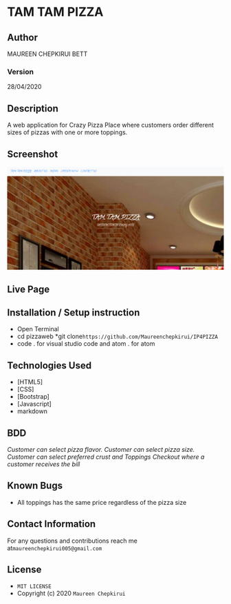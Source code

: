 # TAM TAM PIZZA
## Author

MAUREEN CHEPKIRUI BETT

### Version
28/04/2020

## Description

 A web application for Crazy Pizza Place where  customers order different sizes of pizzas with one or more toppings.
## Screenshot
![](https://github.com/Maureenchepkirui/IP4PIZZA/blob/master/images/tamtam.png)





## Live Page




## Installation / Setup instruction
* Open Terminal
* cd pizzaweb
*git clone`https://github.com/Maureenchepkirui/IP4PIZZA`
* code . for visual studio code and atom . for atom

## Technologies Used

* [HTML5]
* [CSS]
* [Bootstrap]
* [Javascript]
* markdown


## BDD
*Customer can select pizza flavor.*
*Customer can select pizza size.*
*Customer can select preferred crust and Toppings*
*Checkout where a customer receives the bill*

## Known Bugs

* All toppings has the same price regardless of the pizza size

## Contact Information

For any questions and contributions reach me at`maureenchepkirui005@gmail.com`

## License
* `MIT LICENSE`
* Copyright (c) 2020 `Maureen Chepkirui`

